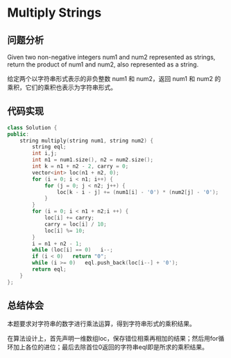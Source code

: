 #  Multiply Strings

## 问题分析
Given two non-negative integers num1 and num2 represented as strings, return the product of num1 and num2, also represented as a string.

给定两个以字符串形式表示的非负整数 num1 和 num2，返回 num1 和 num2 的乘积，它们的乘积也表示为字符串形式。

## 代码实现
``` C++
class Solution {
public:
    string multiply(string num1, string num2) {
        string eql;
        int i,j;
        int n1 = num1.size(), n2 = num2.size();
        int k = n1 + n2 - 2, carry = 0;
        vector<int> loc(n1 + n2, 0);
        for (i = 0; i < n1; i++) {
            for (j = 0; j < n2; j++) {
                loc[k - i - j] += (num1[i] - '0') * (num2[j] - '0');
            }
        }
        for (i = 0; i < n1 + n2;i ++) {
            loc[i] += carry;
            carry = loc[i] / 10;
            loc[i] %= 10;
        }
        i = n1 + n2 - 1;
        while (loc[i] == 0)   i--;
        if (i < 0)   return "0";
        while (i >= 0)   eql.push_back(loc[i--] + '0');
        return eql;
    }
};
```

## 总结体会

本题要求对字符串的数字进行乘法运算，得到字符串形式的乘积结果。

在算法设计上，首先声明一维数组loc，保存错位相乘再相加的结果；然后用for循环加上各位的进位；最后去除首位0返回的字符串eql即是所求的乘积结果。
